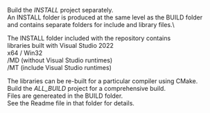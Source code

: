 Build the *INSTALL* project separately.\
An INSTALL folder is produced at the same level as the BUILD folder\
and contains separate folders for include and library files.\

The INSTALL folder included with the repository contains\
libraries built with Visual Studio 2022\
x64 / Win32\
/MD (without Visual Studio runtimes)\
/MT (include Visual Studio runtimes)

The libraries can be re-built for a particular compiler using CMake.\
Build the *ALL_BUILD* project for a comprehensive build.\
Files are genereated in the BUILD folder.\
See the Readme file in that folder for details.